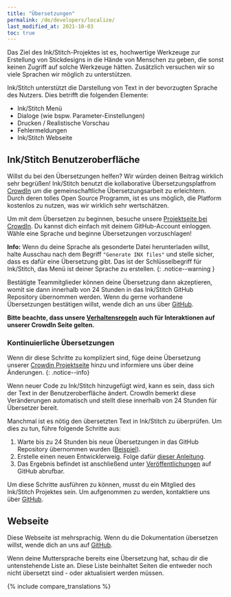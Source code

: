 ```yaml
---
title: "Übersetzungen"
permalink: /de/developers/localize/
last_modified_at: 2021-10-03
toc: true
---
```

Das Ziel des Ink/Stitch-Projektes ist es, hochwertige Werkzeuge zur Erstellung von Stickdesigns in die Hände von Menschen zu geben, die sonst keinen Zugriff auf solche Werkzeuge hätten.
Zusätzlich versuchen wir so viele Sprachen wir möglich zu unterstützen.

Ink/Stitch unterstützt die Darstellung von Text in der bevorzugten Sprache des Nutzers. Dies betrifft die folgenden Elemente:
  * Ink/Stitch Menü
  * Dialoge (wie bspw. Parameter-Einstellungen)
  * Drucken / Realistische Vorschau
  * Fehlermeldungen
  * Ink/Stitch Webseite

## Ink/Stitch Benutzeroberfläche

Willst du bei den Übersetzungen helfen?  Wir würden deinen Beitrag wirklich sehr begrüßen!  Ink/Stitch benutzt die kollaborative Übersetzungsplatfrom [CrowdIn](http://crowdin.com) um die gemeinschaftliche Übersetzungsarbeit zu erleichtern.  Durch deren tolles Open Source Programm, ist es uns möglich, die Platform kostenlos zu nutzen, was wir wirklich sehr wertschätzen.

Um mit dem Übersetzen zu beginnen, besuche unsere [Projektseite bei CrowdIn](https://translate.inkstitch.org).  Du kannst dich einfach mit deinem GitHub-Account einloggen.  Wähle eine Sprache und beginne Übersetzungen vorzuschlagen!

**Info:** Wenn du deine Sprache als gesonderte Datei herunterladen willst, halte Ausschau nach dem Begriff `"Generate INX files"` und stelle sicher, dass es dafür eine Übersetzung gibt. Das ist der Schlüsselbegriff für Ink/Stitch, das Menü ist deiner Sprache zu erstellen.
{: .notice--warning }

Bestätigte Teammitglieder können deine Übersetzung dann akzeptieren, womit sie dann innerhalb von 24 Stunden in das Ink/Stitch GitHub Repository übernommen werden.  Wenn du gerne vorhandene Übersetzungen bestätigen willst, wende dich an uns über [GitHub](https://github.com/inkstitch/inkstitch/issues/).

**Bitte beachte, dass unsere [Verhaltensregeln](https://github.com/inkstitch/inkstitch/blob/main/CODE_OF_CONDUCT.md) auch für Interaktionen auf unserer CrowdIn Seite gelten.**

### Kontinuierliche Übersetzungen

Wenn dir diese Schritte zu kompliziert sind, füge deine Übersetzung unserer [Crowdin Projektseite](https://crowdin.com/project/inkstitch) hinzu und informiere uns über deine Änderungen.
{: .notice--info}

Wenn neuer Code zu Ink/Stitch hinzugefügt wird, kann es sein, dass sich der Text in der Benutzeroberfläche ändert. CrowdIn bemerkt diese Veränderungen automatisch und stellt diese innerhalb von 24 Stunden für Übersetzer bereit.

Manchmal ist es nötig den übersetzten Text in Ink/Stitch zu überprüfen.  Um dies zu tun, führe folgende Schritte aus:
1. Warte bis zu 24 Stunden bis neue Übersetzungen in das GitHub Repository übernommen wurden ([Beispiel](https://github.com/inkstitch/inkstitch/commit/96c319f870f7da5370ac4f3378f2cf6de0e0ccde)).
2. Erstelle einen neuen Entwicklerweig. Folge dafür [dieser Anleitung](https://help.github.com/articles/creating-and-deleting-branches-within-your-repository/).
3. Das Ergebnis befindet ist anschließend unter [Veröffentlichungen](https://github.com/inkstitch/inkstitch/releases) auf GitHub abrufbar.

Um diese Schritte ausführen zu können, musst du ein Mitglied des Ink/Stitch Projektes sein.  Um aufgenommen zu werden, kontaktiere uns über [GitHub](https://github.com/inkstitch/inkstitch/issues/).


## Webseite

Diese Webseite ist mehrsprachig. Wenn du die Dokumentation übersetzen willst, wende dich an uns auf [GitHub](https://github.com/inkstitch/inkstitch/issues).

Wenn deine Muttersprache bereits eine Übersetzung hat, schau dir die untenstehende Liste an. Diese Liste beinhaltet Seiten die entweder noch nicht übersetzt sind - oder aktualisiert werden müssen.

{% include compare_translations %}
